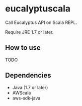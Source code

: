 # eucalyptuscala #

Call Eucalyptus API on Scala REPL.

Require JRE 1.7 or later.


## How to use

TODO

## Dependencies

- Java (1.7 or later)
- AWScala
- aws-sdk-java

